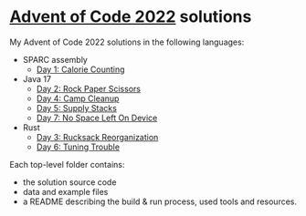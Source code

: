 # [Advent of Code 2022](https://adventofcode.com/2022) solutions

My Advent of Code 2022 solutions in the following languages:
- SPARC assembly
  - [Day 1: Calorie Counting](./01-sparc)
- Java 17
  - [Day 2: Rock Paper Scissors](./02-java)
  - [Day 4: Camp Cleanup](./04-java)
  - [Day 5: Supply Stacks](./05-java)
  - [Day 7: No Space Left On Device](./07-java)
- Rust
  - [Day 3: Rucksack Reorganization](./03-rust)
  - [Day 6: Tuning Trouble](./06-rust)

Each top-level folder contains:
- the solution source code
- data and example files
- a README describing the build & run process, used tools and resources.
